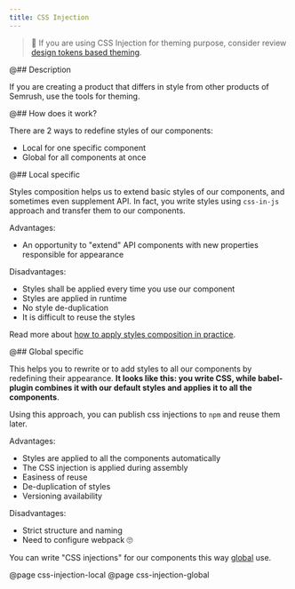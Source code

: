 ```yaml
---
title: CSS Injection
---
```


> 🚨 If you are using CSS Injection for theming purpose, consider review [design tokens based theming](/style/themes).

@## Description

If you are creating a product that differs in style from other products of Semrush, use the tools for theming.

@## How does it work?

There are 2 ways to redefine styles of our components:

- Local for one specific component
- Global for all components at once

@## Local specific

Styles composition helps us to extend basic styles of our components, and sometimes even supplement API. In fact, you write styles using `css-in-js` approach and transfer them to our components.

Advantages:

- An opportunity to "extend" API components with new properties responsible for appearance

Disadvantages:

- Styles shall be applied every time you use our component
- Styles are applied in runtime
- No style de-duplication
- It is difficult to reuse the styles

Read more about [how to apply styles composition in practice](/style/css-injection/css-injection-local/).

@## Global specific

This helps you to rewrite or to add styles to all our components by redefining their appearance. **It looks like this: you write CSS, while babel-plugin combines it with our default styles and applies it to all the components**.

Using this approach, you can publish css injections to `npm` and reuse them later.

Advantages:

- Styles are applied to all the components automatically
- The CSS injection is applied during assembly
- Easiness of reuse
- De-duplication of styles
- Versioning availability

Disadvantages:

- Strict structure and naming
- Need to configure webpack 🙄

You can write "CSS injections" for our components this way [global](/style/css-injection/css-injection-global/) use.

@page css-injection-local
@page css-injection-global
